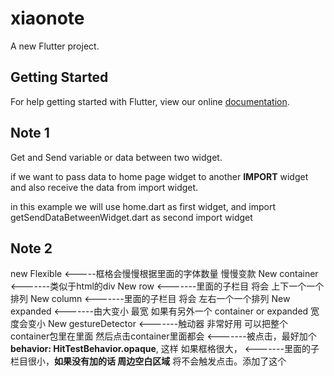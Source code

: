 # xiaonote

A new Flutter project.

## Getting Started

For help getting started with Flutter, view our online
[documentation](https://flutter.io/).




<h2>Note 1</h2>

Get and Send variable or data between two widget.

if we want to pass data to home page widget to another <strong>IMPORT</strong> widget
and also receive the data from import widget.

in this example we will use home.dart as first widget, and import getSendDataBetweenWidget.dart  as second import widget




<h2>Note 2</h2>
new Flexible           <-----框格会慢慢根据里面的字体数量 慢慢变款
New container        <-------类似于html的div 
New row              <-------里面的子栏目 将会 上下一个一个排列
New column           <-------里面的子栏目 将会 左右一个一个排列
New expanded         <-------由大变小   最宽 如果有另外一个 container or expanded 宽度会变小
New gestureDetector  <-------触动器 非常好用  可以把整个container包里在里面  然后点击container里面都会
                     <-------被点击，最好加个  <strong>behavior: HitTestBehavior.opaque</strong>,   这样 如果框格很大，
                     <-------里面的子栏目很小，<strong>如果没有加的话 周边空白区域</strong> 将不会触发点击。添加了这个
